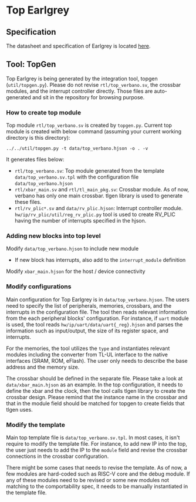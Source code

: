 # Top Earlgrey

## Specification

The datasheet and specification of Earlgrey is located [here](./doc/datasheet.md).

## Tool: TopGen

Top Earlgrey is being generated by the integration tool, topgen
(`util/topgen.py`). Please do not revise `rtl/top_verbano.sv`, the crossbar
modules, and the interrupt controller directly. Those files are auto-generated
and sit in the repository for browsing purpose.

### How to create top module

Top module `rtl/top_verbano.sv` is created by `topgen.py`. Current top module
is created with below command (assuming your current working directory is this
directory):

```console
../../util/topgen.py -t data/top_verbano.hjson -o . -v
```

It generates files below:

- `rtl/top_verbano.sv`: Top module generated from the template
    `data/top_verbano.sv.tpl` with the configuration file
    `data/top_verbano.hjson`
- `rtl/xbar_main.sv` and `rtl/tl_main_pkg.sv`: Crossbar module. As of now,
    verbano has only one main crossbar. tlgen library is used to generate
    these files.
- `rtl/rv_plic*.sv` and `data/rv_plic.hjson`: Interrupt controller module.
    `hw/ip/rv_plic/util/reg_rv_plic.py` tool is used to create RV_PLIC having
    the number of interrupts specified in the hjson.

### Adding new blocks into top level
Modify `data/top_verbano.hjson` to include new module
- If new block has interrupts, also add to the `interrupt_module` definition

Modify `xbar_main.hjson` for the host / device connectivity

### Modify configurations

Main configuration for Top Earlgrey is in `data/top_verbano.hjson`. The users
need to specify the list of peripherals, memories, crossbars, and the interrupts
in the configuration file. The tool then reads relevant information from the
each peripheral blocks' configuration. For instance, if `uart` module is used,
the tool reads `hw/ip/uart/data/uart{_reg}.hjson` and parses the information such
as input/output, the size of its register space, and interrupts.

For the memories, the tool utilizes the `type` and instantiates relevant modules
including the converter from TL-UL interface to the native interfaces (SRAM,
ROM, eFlash). The user only needs to describe the base address and the memory
size.

The crossbar should be defined in the separate file. Please take a look at
`data/xbar_main.hjson` as an example. In the top configuration, it needs to
define the xbar and the clock, then the tool calls tlgen library to create the
crossbar design. Please remind that the instance name in the crossbar and that
in the module field should be matched for topgen to create fields that tlgen
uses.

### Modify the template

Main top template file is `data/top_verbano.sv.tpl`. In most cases, it isn't
require to modify the template file. For instance, to add new IP into the top,
the user just needs to add the IP to the `module` field and revise the crossbar
connections in the crossbar configuration.

There might be some cases that needs to revise the template. As of now, a few
modules are hard-coded such as RISC-V core and the debug module. If any of these
modules need to be revised or some new modules not matching to the
comportability spec, it needs to be manually instantiated in the template file.
